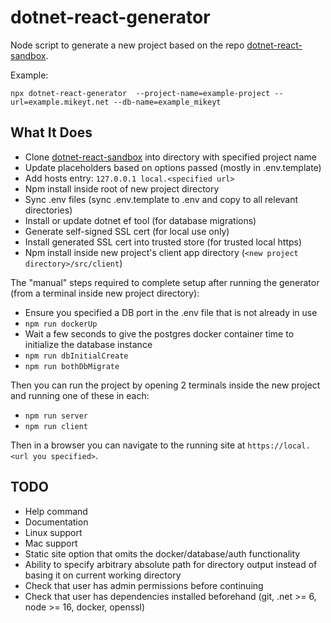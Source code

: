 # dotnet-react-generator

Node script to generate a new project based on the repo [dotnet-react-sandbox](https://github.com/mikey-t/dotnet-react-sandbox).

Example:

`npx dotnet-react-generator  --project-name=example-project --url=example.mikeyt.net --db-name=example_mikeyt`

## What It Does

- Clone [dotnet-react-sandbox](https://github.com/mikey-t/dotnet-react-sandbox) into directory with specified project name
- Update placeholders based on options passed (mostly in .env.template)
- Add hosts entry: `127.0.0.1 local.<specified url>`
- Npm install inside root of new project directory
- Sync .env files (sync .env.template to .env and copy to all relevant directories)
- Install or update dotnet ef tool (for database migrations)
- Generate self-signed SSL cert (for local use only)
- Install generated SSL cert into trusted store (for trusted local https)
- Npm install inside new project's client app directory (`<new project directory>/src/client`)

The "manual" steps required to complete setup after running the generator (from a terminal inside new project directory):

- Ensure you specified a DB port in the .env file that is not already in use
- `npm run dockerUp`
- Wait a few seconds to give the postgres docker container time to initialize the database instance
- `npm run dbInitialCreate`
- `npm run bothDbMigrate`

Then you can run the project by opening 2 terminals inside the new project and running one of these in each:

- `npm run server`
- `npm run client`

Then in a browser you can navigate to the running site at `https://local.<url you specified>`.

## TODO

- Help command
- Documentation
- Linux support
- Mac support
- Static site option that omits the docker/database/auth functionality
- Ability to specify arbitrary absolute path for directory output instead of basing it on current working directory
- Check that user has admin permissions before continuing
- Check that user has dependencies installed beforehand (git, .net >= 6, node >= 16, docker, openssl)
